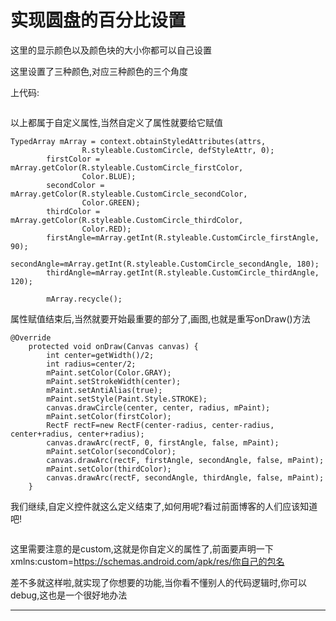 # 实现圆盘的百分比设置

这里的显示颜色以及颜色块的大小你都可以自己设置

这里设置了三种颜色,对应三种颜色的三个角度

上代码:

 

```

```

以上都属于自定义属性,当然自定义了属性就要给它赋值

 

 

```
TypedArray mArray = context.obtainStyledAttributes(attrs,
				R.styleable.CustomCircle, defStyleAttr, 0);
		firstColor = mArray.getColor(R.styleable.CustomCircle_firstColor,
				Color.BLUE);
		secondColor = mArray.getColor(R.styleable.CustomCircle_secondColor,
				Color.GREEN);
		thirdColor = mArray.getColor(R.styleable.CustomCircle_thirdColor,
				Color.RED);
		firstAngle=mArray.getInt(R.styleable.CustomCircle_firstAngle, 90);
		secondAngle=mArray.getInt(R.styleable.CustomCircle_secondAngle, 180);
		thirdAngle=mArray.getInt(R.styleable.CustomCircle_thirdAngle, 120);
		
		mArray.recycle();
```

属性赋值结束后,当然就要开始最重要的部分了,画图,也就是重写onDraw()方法

 

 

```
@Override
	protected void onDraw(Canvas canvas) {
		int center=getWidth()/2;
		int radius=center/2;
		mPaint.setColor(Color.GRAY);
		mPaint.setStrokeWidth(center);
		mPaint.setAntiAlias(true);
		mPaint.setStyle(Paint.Style.STROKE);
		canvas.drawCircle(center, center, radius, mPaint);
		mPaint.setColor(firstColor);
		RectF rectF=new RectF(center-radius, center-radius, center+radius, center+radius);
		canvas.drawArc(rectF, 0, firstAngle, false, mPaint);
		mPaint.setColor(secondColor);
		canvas.drawArc(rectF, firstAngle, secondAngle, false, mPaint);
		mPaint.setColor(thirdColor);
		canvas.drawArc(rectF, secondAngle, thirdAngle, false, mPaint);
	}
```

我们继续,自定义控件就这么定义结束了,如何用呢?看过前面博客的人们应该知道吧!

 

 

```

```

这里需要注意的是custom,这就是你自定义的属性了,前面要声明一下xmlns:custom=https://schemas.android.com/apk/res/你自己的包名

 

 

差不多就这样啦,就实现了你想要的功能,当你看不懂别人的代码逻辑时,你可以debug,这也是一个很好地办法

---



